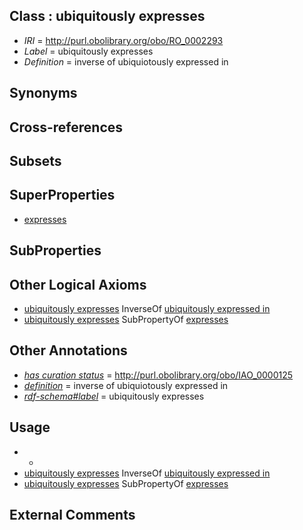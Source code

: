 
## Class : ubiquitously expresses

 * *IRI* = http://purl.obolibrary.org/obo/RO_0002293
 * *Label* = ubiquitously expresses
 * *Definition* = inverse of ubiquiotously expressed in

## Synonyms


## Cross-references


## Subsets


## SuperProperties

 * [expresses](../../RO/92/RO_0002292.md)

## SubProperties


## Other Logical Axioms

 * [ubiquitously expresses](../../RO/93/RO_0002293.md) InverseOf [ubiquitously expressed in](../../RO/91/RO_0002291.md)
 * [ubiquitously expresses](../../RO/93/RO_0002293.md) SubPropertyOf [expresses](../../RO/92/RO_0002292.md)

## Other Annotations

 * *[has curation status](../../IAO/14/IAO_0000114.md)* = http://purl.obolibrary.org/obo/IAO_0000125
 * *[definition](../../IAO/15/IAO_0000115.md)* = inverse of ubiquiotously expressed in
 * *[rdf-schema#label](../../el/rdf-schema#label.md)* = ubiquitously expresses

## Usage

 * -
 * [ubiquitously expresses](../../RO/93/RO_0002293.md) InverseOf [ubiquitously expressed in](../../RO/91/RO_0002291.md)
 * [ubiquitously expresses](../../RO/93/RO_0002293.md) SubPropertyOf [expresses](../../RO/92/RO_0002292.md)

## External Comments


